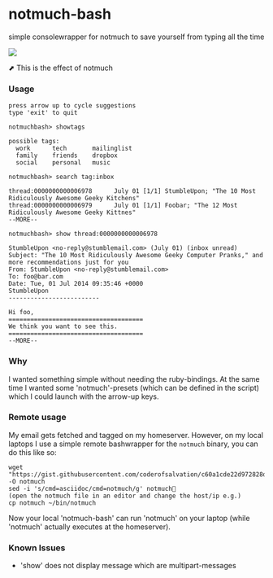 notmuch-bash
============

simple consolewrapper for notmuch to save yourself from typing all the time

<img src="http://media.giphy.com/media/d8v55gXkiNj3y/giphy.gif"/>

⬈ This is the effect of notmuch

### Usage

    press arrow up to cycle suggestions
    type 'exit' to quit
    
    notmuchbash> showtags
    
    possible tags:
      work      tech       mailinglist
      family    friends    dropbox
      social    personal   music
     
    notmuchbash> search tag:inbox
    
    thread:0000000000006978      July 01 [1/1] StumbleUpon; "The 10 Most Ridiculously Awesome Geeky Kitchens"
    thread:0000000000006979      July 01 [1/1] Foobar; "The 12 Most Ridiculously Awesome Geeky Kittnes"
    --MORE--
    
    notmuchbash> show thread:0000000000006978
    
    StumbleUpon <no-reply@stumblemail.com> (July 01) (inbox unread)
    Subject: "The 10 Most Ridiculously Awesome Geeky Computer Pranks," and more recommendations just for you
    From: StumbleUpon <no-reply@stumblemail.com>
    To: foo@bar.com
    Date: Tue, 01 Jul 2014 09:35:46 +0000
    StumbleUpon
    -------------------------
    
    Hi foo,
    =====================================
    We think you want to see this.
    =====================================
    --MORE--

### Why

I wanted something simple without needing the ruby-bindings.
At the same time I wanted some 'notmuch'-presets (which can be defined in the script) which I could launch with the arrow-up keys.

### Remote usage

My email gets fetched and tagged on my homeserver.
However, on my local laptops I use a simple remote bashwrapper for the `notmuch` binary, you can do this like so:

    wget "https://gist.githubusercontent.com/coderofsalvation/c60a1cde22d972828d4c/raw/a04ac4e82468d024e5865444292417e4555fd3f3/remotewrapper.bash" -O notmuch
    sed -i 's/cmd=asciidoc/cmd=notmuch/g' notmuch
    (open the notmuch file in an editor and change the host/ip e.g.)
    cp notmuch ~/bin/notmuch
    
Now your local 'notmuch-bash' can run 'notmuch' on your laptop (while 'notmuch' actually executes at the homeserver).
 
### Known Issues

* 'show' does not display message which are multipart-messages

